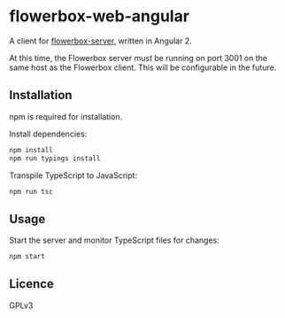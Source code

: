 # flowerbox-web-angular

A client for [flowerbox-server](https://github.com/kayateia/flowerbox-server), written in Angular 2.

At this time, the Flowerbox server must be running on port 3001 on the same host as the Flowerbox client. This will be configurable in the future.

## Installation

npm is required for installation.

Install dependencies:

```bash
npm install
npm run typings install
```

Transpile TypeScript to JavaScript:

```bash
npm run tsc
```

## Usage

Start the server and monitor TypeScript files for changes:

```bash
npm start
```

## Licence

GPLv3
